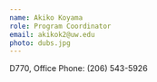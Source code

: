 ```yaml
---
name: Akiko Koyama
role: Program Coordinator
email: akikok2@uw.edu
photo: dubs.jpg
---
```

D770, Office Phone: (206) 543-5926